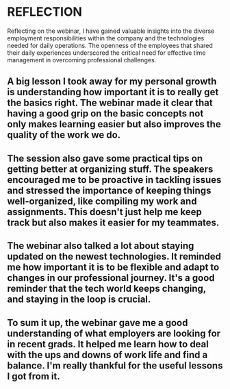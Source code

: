 # REFLECTION
 Reflecting on the webinar, I have gained valuable insights into the diverse employment responsibilities within the company and the technologies needed for daily operations. The openness of the employees that shared their daily experiences underscored the critical need for effective time management in overcoming professional challenges.
## A big lesson I took away for my personal growth is understanding how important it is to really get the basics right. The webinar made it clear that having a good grip on the basic concepts not only makes learning easier but also improves the quality of the work we do.
## The session also gave some practical tips on getting better at organizing stuff. The speakers encouraged me to be proactive in tackling issues and stressed the importance of keeping things well-organized, like compiling my work and assignments. This doesn't just help me keep track but also makes it easier for my teammates.
## The webinar also talked a lot about staying updated on the newest technologies. It reminded me how important it is to be flexible and adapt to changes in our professional journey. It's a good reminder that the tech world keeps changing, and staying in the loop is crucial.
## To sum it up, the webinar gave me a good understanding of what employers are looking for in recent grads. It helped me learn how to deal with the ups and downs of work life and find a balance. I'm really thankful for the useful lessons I got from it.








